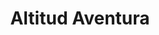 ---
title: "Altitud Aventura"
url: /san-pedro-de-atacama/altitud-aventura/
shop: agencia de viajes
---